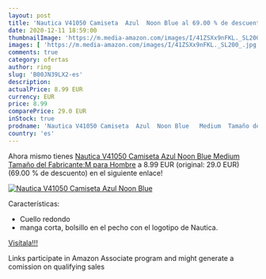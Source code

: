 ```yaml
---
layout: post
title: 'Nautica V41050 Camiseta  Azul  Noon Blue al 69.00 % de descuento'
date: 2020-12-11 18:59:00
thumbnailImage: 'https://m.media-amazon.com/images/I/41ZSXx9nFKL._SL200_.jpg'
images: [ 'https://m.media-amazon.com/images/I/41ZSXx9nFKL._SL200_.jpg' ]
comments: true
category: ofertas
author: ring
slug: 'B00JN39LX2-es'
description:
actualPrice: 8.99 EUR
currency: EUR
price: 8.99
comparePrice: 29.0 EUR
inStock: true
prodname: 'Nautica V41050 Camiseta  Azul  Noon Blue   Medium  Tamaño del Fabricante:M  para Hombre'
country: 'es'
---
```


Ahora mismo tienes [Nautica V41050 Camiseta  Azul  Noon Blue   Medium  Tamaño del Fabricante:M  para Hombre](https://www.amazon.es/dp/B00JN39LX2/?tag=tolees-21) a 8.99 EUR (original: 29.0 EUR) (69.00 %  de descuento) en el siguiente enlace!

[![Nautica V41050 Camiseta  Azul  Noon Blue](https://m.media-amazon.com/images/I/41ZSXx9nFKL._SL200_.jpg)](https://www.amazon.es/dp/B00JN39LX2/?tag=tolees-21)

Características:

- Cuello redondo
- manga corta, bolsillo en el pecho con el logotipo de Nautica.

[Visítala!!!](https://www.amazon.es/dp/B00JN39LX2/?tag=tolees-21)

Links participate in Amazon Associate program and might generate a comission on qualifying sales
